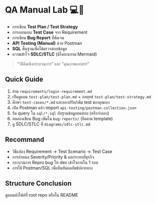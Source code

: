 ﻿# QA Manual Lab 💻🧪

- การเขียน **Test Plan / Test Strategy**
- การออกแบบ **Test Case** จาก Requirement
- การเขียน **Bug Report** ที่ชัดเจน
- **API Testing (Manual)** ด้วย Postman
- **SQL** พื้นฐานเพื่อใช้ตรวจสอบข้อมูล
- ความเข้าใจ **SDLC/STLC** (มีไดอะแกรม Mermaid)

> “วิธีคิดเชิงกระบวนการ” และ “คุณภาพเอกสาร”

## Quick Guide
1) อ่าน `requirements/login-requirement.md`  
2) เปิดดูแผน `test-plan/test-plan.md` + กลยุทธ์ `test-plan/test-strategy.md`  
3) ศึกษา `test-cases/*.md` และลองปรับ/เพิ่ม test ของคุณเอง  
4) เปิด Postman แล้ว import `api-testing/postman-collection.json`  
5) รัน query ใน `sql/*.sql` กับฐานข้อมูลทดสอบ (หรือจำลอง)  
6) ทดลองเขียน Bug เพิ่มใน `bug-reports/` (ยึดตาม template)  
7) ดู SDLC/STLC ที่ `diagrams/sdlc-stlc.md`

## Recommand 
- วิธีแปลง Requirement → Test Scenario → Test Case
- การกำหนด Severity/Priority & ผลกระทบที่ธุรกิจ
- กระบวนการ Repro bug ให้ dev เข้าใจภายใน 1 รอบ
- การใช้ Postman/SQL เพื่อยืนยันผลลัพธ์ปลายทาง

## Structure Conclusion 
ดูแผนผังไฟล์ที่ root repo หรือใน README 

